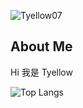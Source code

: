 <p> <img src="https://komarev.com/ghpvc/?username=Tyellow07&label=Profile%20views&color=0e75b6&style=flat" alt="Tyellow07" /> </p>

## About Me

Hi 我是 Tyellow 

![Top Langs](https://github-readme-stats.vercel.app/api/top-langs/?username=Tyellow07&size_weight=0.5&count_weight=0.5&theme=nord&layout=compact)
